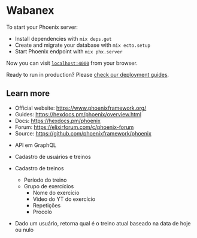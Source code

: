 # Wabanex

To start your Phoenix server:

  * Install dependencies with `mix deps.get`
  * Create and migrate your database with `mix ecto.setup`
  * Start Phoenix endpoint with `mix phx.server`

Now you can visit [`localhost:4000`](http://localhost:4000) from your browser.

Ready to run in production? Please [check our deployment guides](https://hexdocs.pm/phoenix/deployment.html).

## Learn more

  * Official website: https://www.phoenixframework.org/
  * Guides: https://hexdocs.pm/phoenix/overview.html
  * Docs: https://hexdocs.pm/phoenix
  * Forum: https://elixirforum.com/c/phoenix-forum
  * Source: https://github.com/phoenixframework/phoenix

- API em GraphQL
 
- Cadastro de usuários e treinos

- Cadastro de treinos
    - Período do treino
    - Grupo de exercícios
        - Nome do exercício
        - Video do YT do exercício
        - Repetições
        - Procolo

 - Dado um usuário, retorna qual é o treino atual baseado na data de hoje ou nulo

